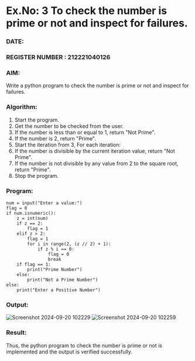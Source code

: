 # Ex.No: 3 To check the number is prime or not and inspect for failures.
 
### DATE:                                                                            
### REGISTER NUMBER : 212221040126
### AIM: 
Write a python program to check the number is prime or not and inspect for failures.
 
### Algorithm:
1. Start the program.
2. Get the number to be checked from the user.
3. If the number is less than or equal to 1, return "Not Prime".
4. If the number is 2, return "Prime".
5. Start the iteration from 3, For each iteration:
6. If the number is divisible by the current iteration value, return "Not Prime".
7. If the number is not divisible by any value from 2 to the square root, return "Prime".
8. Stop the program.

### Program:
```
num = input("Enter a value:") 
flag = 0
if num.isnumeric():
    z = int(num)  
    if z == 2:
        flag = 1  
    elif z > 2:
        flag = 1  
        for i in range(2, (z // 2) + 1):  
            if z % i == 0:
                flag = 0  
                break
    if flag == 1:
        print("Prime Number")
    else:
        print("Not a Prime Number")
else:
    print("Enter a Positive Number")
```












### Output:


![Screenshot 2024-09-20 102229](https://github.com/user-attachments/assets/65833032-97cc-43ac-8c0c-01dc0dc4fe70)
![Screenshot 2024-09-20 102259](https://github.com/user-attachments/assets/a4e01d98-e3aa-4faa-8881-649354a8a8ca)




### Result:
Thus, the python program to check the number is prime or not is implemented and the output is verified successfully.
